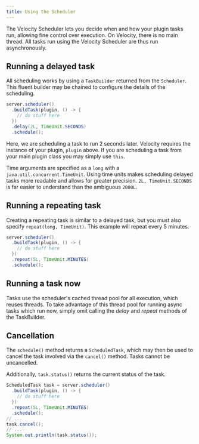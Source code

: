 ```yaml
---
title: Using the Scheduler
---
```


The Velocity Scheduler lets you decide when and how your plugin tasks run, allowing fine control over execution. On Velocity, there is no main thread. All tasks run using the Velocity Scheduler are thus run asynchronously.

## Running a delayed task

All scheduling works by using a `TaskBuilder` returned from the `Scheduler`. This fluent builder may be chained to configure the details of the scheduling.

```java
server.scheduler()
  .buildTask(plugin, () -> {
    // do stuff here
  })
  .delay(2L, TimeUnit.SECONDS)
  .schedule();
```

Here, we are scheduling a task to run 2 seconds later. Velocity requires the instance of your plugin, `plugin` above. If you are scheduling a task from your main plugin class you may simply use `this`.

Time arguments are specified as a `long` with a `java.util.concurrent.TimeUnit`. Using time units makes scheduling delayed tasks more readable and allows for greater precision. `2L, TimeUnit.SECONDS` is far easier to understand than the ambiguous `2000L`.

## Running a repeating task

Creating a repeating task is similar to a delayed task, but you must also specify `repeat(long, TimeUnit)`. This example will repeat every 5 minutes.

```java
server.scheduler()
  .buildTask(plugin, () -> {
    // do stuff here
  })
  .repeat(5L, TimeUnit.MINUTES)
  .schedule();
```

## Running a task now

Tasks use the scheduler's cached thread pool for all execution, which reuses threads. To take advantage of this thread pool for running async tasks which run now, simply omit calling the *delay* and *repeat* methods of the TaskBuilder.

## Cancellation

The `schedule()` method returns a `ScheduledTask`, which may then be used to cancel the task involved via the `cancel()` method. Tasks cannot be uncancelled.

Additionally, `task.status()` returns the current status of the task.

```java
ScheduledTask task = server.scheduler()
  .buildTask(plugin, () -> {
    // do stuff here
  })
  .repeat(5L, TimeUnit.MINUTES)
  .schedule();
// ...
task.cancel();
// ...
System.out.println(task.status());
```


